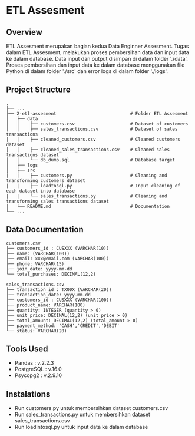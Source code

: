 # ETL Assesment

## Overview

ETL Assesment merupakan bagian kedua Data Enginner Assesment. Tugas dalam ETL Assesment, melakukan proses pembersihan data dan input data ke dalam database. Data input dan output disimpan di dalam folder './data'. Proses pembersihan dan input data ke dalam database menggunakan file Python di dalam folder './src' dan error logs di dalam folder './logs'.

## Project Structure

    .
    ├── ...
    ├── 2-etl-assesment                            # Folder ETL Assesment
    │   ├── data
    │   │    ├── customers.csv                     # Dataset of customers
    │   │    ├── sales_transactions.csv            # Dataset of sales transactions
    │   │    ├── cleaned_customers.csv             # Cleaned customers dataset
    │   │    ├── cleaned_sales_transactions.csv    # Cleaned sales transactions dataset
    │   │    └── db_dump.sql                       # Database target 
    │   ├── logs                                    
    │   ├── src 
    |   |    ├── customers.py                      # Cleaning and transforming customers dataset
    |   |    ├── loadtosql.py                      # Input cleaning of each dataset into database
    |   |    └── sales_transactions.py             # Cleaning and transforming sales transactions dataset
    │   └── README.md                              # Documentation
    └── ...

## Data Documentation

    customers.csv
    ├── customers_id : CUSXXX (VARCHAR(10))
    ├── name: (VARCHAR(100))
    ├── email: xxx@email.com (VARCHAR(100))
    ├── phone: VARCHAR(15)
    ├── join_date: yyyy-mm-dd
    └── total_purchases: DECIMAL(12,2)

    sales_transactions.csv
    ├── transaction_id : TX00X (VARCHAR(20))
    ├── transaction_date: yyyy-mm-dd
    ├── customers_id : CUSXXX (VARCHAR(100))
    ├── product_name: VARCHAR(100)
    ├── quantity: INTEGER (quantity > 0)
    ├── unit_price: DECIMAL(12,2) (unit_price > 0)
    ├── total_amount: DECIMAL(12,2) (total_amount > 0)
    ├── payment_method: 'CASH','CREDIT','DEBIT'
    └── status: VARCHAR(20) 

## Tools Used

- Pandas : v.2.2.3
- PostgreSQL : v.16.0
- Psycopg2 : v.2.9.10

## Instalations

- Run customers.py untuk membersihkan dataset customers.csv
- Run sales_transactions.py untuk membersihkan dataset sales_transactions.csv
- Run loadintosql.py untuk input data ke dalam database 